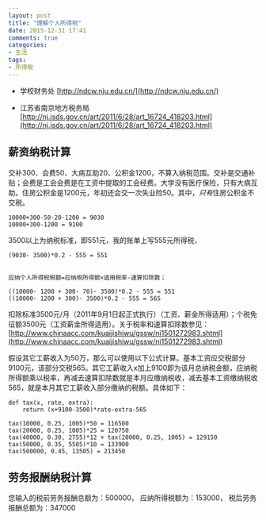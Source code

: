 ```yaml
---
layout: post
title: "理解个人所得税"
date: 2015-12-31 17:41
comments: true
categories: 
- 生活
tags:
- 所得税
---
```



- 学校财务处 [http://ndcw.nju.edu.cn/](http://ndcw.nju.edu.cn/)

- 江苏省南京地方税务局 [http://nj.jsds.gov.cn/art/2011/6/28/art_16724_418203.html](http://nj.jsds.gov.cn/art/2011/6/28/art_16724_418203.html)


## 薪资纳税计算

交补300、会费50、大病互助20、公积金1200，不算入纳税范围。交补是交通补贴；会费是工会会费是在工资中提取的工会经费。大学没有医疗保险，只有大病互助。住房公积金是1200元，年初还会交一次失业险50。其中，*只有*住房公积金不交税。

    10000+300-50-20-1200 = 9030
    10000+300-1200 = 9100

3500以上为纳税标准，即551元，我的账单上写555元所得税， 

    (9030- 3500)*0.2 - 555 = 551
    
    
    应纳个人所得税税额=应纳税所得额×适用税率-速算扣除数；

    ((10000- 1200 + 300- 70)- 3500)*0.2 - 555 = 551
    ((10000- 1200 + 300)- 3500)*0.2 - 555 = 565

扣除标准3500元/月（2011年9月1日起正式执行）（工资、薪金所得适用）；个税免征额3500元（工资薪金所得适用）。关于税率和速算扣除数参见：[http://www.chinaacc.com/kuaijishiwu/gssw/ni1501272983.shtml](http://www.chinaacc.com/kuaijishiwu/gssw/ni1501272983.shtml)

假设其它工薪收入为50万，那么可以使用以下公式计算。基本工资应交税部分9100元，该部分交税565。其它工薪收入x加上9100即为该月总纳税金额，应纳税所得额乘以税率，再减去速算扣除数就是本月应缴纳税收，减去基本工资缴纳税收565，就是本月其它工薪收入部分缴纳的税额。具体如下：

    def tax(x, rate, extra):
        return (x+9100-3500)*rate-extra-565
      
    tax(10000, 0.25, 1005)*50 = 116500
    tax(20000, 0.25, 1005)*25 = 120750
    tax(40000, 0.30, 2755)*12 + tax(20000, 0.25, 1005) = 129150
    tax(50000, 0.35, 5505)*10 = 133900
    tax(500000, 0.45, 13505) = 213450

## 劳务报酬纳税计算
您输入的税前劳务报酬总额为：500000， 应纳所得税额为：153000， 税后劳务报酬总额为：347000
